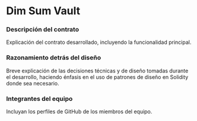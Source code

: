# Dim Sum Vault

### Descripción del contrato

Explicación del contrato desarrollado, incluyendo la funcionalidad principal.

### Razonamiento detrás del diseño

Breve explicación de las decisiones técnicas y de diseño tomadas durante el desarrollo, haciendo énfasis en el uso de patrones de diseño en Solidity donde sea necesario.

### Integrantes del equipo

Incluyan los perfiles de GitHub de los miembros del equipo.